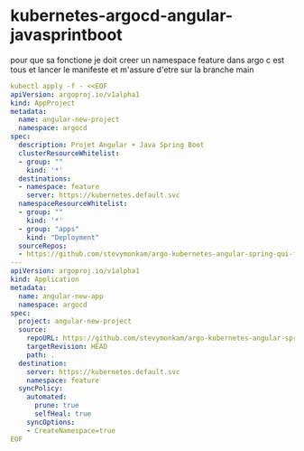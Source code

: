 # kubernetes-argocd-angular-javasprintboot

pour que sa fonctione je doit creer un namespace feature dans argo c est tous et lancer le manifeste et m'assure d'etre sur la branche main

```yaml
kubectl apply -f - <<EOF
apiVersion: argoproj.io/v1alpha1
kind: AppProject
metadata:
  name: angular-new-project
  namespace: argocd
spec:
  description: Projet Angular + Java Spring Boot
  clusterResourceWhitelist:
  - group: ""
    kind: '*'
  destinations:
  - namespace: feature
    server: https://kubernetes.default.svc
  namespaceResourceWhitelist:
  - group: ""
    kind: '*'
  - group: "apps"
    kind: "Deployment"
  sourceRepos:
  - https://github.com/stevymonkam/argo-kubernetes-angular-spring-qui-fonctione-bien-pour-mes-presentation.git
---
apiVersion: argoproj.io/v1alpha1
kind: Application
metadata:
  name: angular-new-app
  namespace: argocd
spec:
  project: angular-new-project
  source:
    repoURL: https://github.com/stevymonkam/argo-kubernetes-angular-spring-qui-fonctione-bien-pour-mes-presentation.git
    targetRevision: HEAD
    path: .
  destination:
    server: https://kubernetes.default.svc
    namespace: feature
  syncPolicy:
    automated:
      prune: true
      selfHeal: true
    syncOptions:
    - CreateNamespace=true
EOF
```
